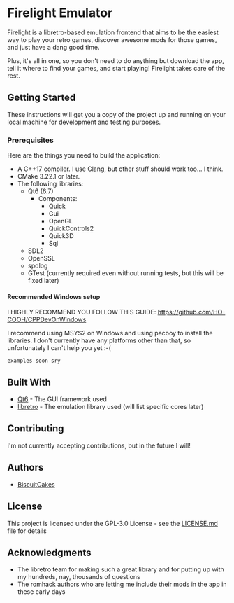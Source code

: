 # Firelight Emulator

Firelight is a libretro-based emulation frontend that aims to be the easiest way to play your retro games, discover
awesome mods for those games, and just have a dang good time.

Plus, it's all in one, so you don't need to do anything but download the app, tell it where to find your games, and
start playing! Firelight takes care of the rest.

## Getting Started

These instructions will get you a copy of the project up and running on your local machine for development and testing
purposes.

### Prerequisites

Here are the things you need to build the application:

- A C++17 compiler. I use Clang, but other stuff should work too... I think.
- CMake 3.22.1 or later.
- The following libraries:
    - Qt6 (6.7)
        - Components:
            - Quick
            - Gui
            - OpenGL
            - QuickControls2
            - Quick3D
            - Sql
    - SDL2
    - OpenSSL
    - spdlog
    - GTest (currently required even without running tests, but this will be fixed later)

#### Recommended Windows setup

I HIGHLY RECOMMEND YOU FOLLOW THIS GUIDE: https://github.com/HO-COOH/CPPDevOnWindows

I recommend using MSYS2 on Windows and using pacboy to install the libraries. I don't currently have any platforms
other than that, so unfortunately I can't help you yet :-(

```
examples soon sry
```

[//]: # (### Installing)

[//]: # ()

[//]: # (A step by step series of examples that tell you how to get a development env running)

[//]: # ()

[//]: # (Say what the step will be)

[//]: # ()

[//]: # (```)

[//]: # (Give the example)

[//]: # (```)

[//]: # ()

[//]: # (And repeat)

[//]: # ()

[//]: # (```)

[//]: # (until finished)

[//]: # (```)

[//]: # ()

[//]: # (End with an example of getting some data out of the system or using it for a little demo)

[//]: # ()

[//]: # (## Running the tests)

[//]: # ()

[//]: # (Explain how to run the automated tests for this system)

[//]: # ()

[//]: # (### Break down into end to end tests)

[//]: # ()

[//]: # (Explain what these tests test and why)

[//]: # ()

[//]: # (```)

[//]: # (Give an example)

[//]: # (```)

[//]: # ()

[//]: # (### And coding style tests)

[//]: # ()

[//]: # (Explain what these tests test and why)

[//]: # ()

[//]: # (```)

[//]: # (Give an example)

[//]: # (```)

[//]: # ()

[//]: # (## Deployment)

[//]: # ()

[//]: # (Add additional notes about how to deploy this on a live system)

## Built With

* [Qt6](https://contribute.qt-project.org/) - The GUI framework used
* [libretro](https://github.com/libretro) - The emulation library used (will list specific cores later)

## Contributing

I'm not currently accepting contributions, but in the future I will!

[//]: # (Please read [CONTRIBUTING.md]&#40;https://gist.github.com/PurpleBooth/b24679402957c63ec426&#41; to see the process for)

[//]: # (submitting pull requests.)

[//]: # (## Versioning)

[//]: # ()

[//]: # (We use [SemVer]&#40;http://semver.org/&#41; for versioning. For the versions available, see)

[//]: # (the [tags on this repository]&#40;https://github.com/your/project/tags&#41;.)

## Authors

* [BiscuitCakes](https://github.com/biscuitcakes)

[//]: # (See also the list of [contributors]&#40;https://github.com/your/project/contributors&#41; who participated in this project.)

## License

This project is licensed under the GPL-3.0 License - see the [LICENSE.md](LICENSE.md) file for details

## Acknowledgments

* The libretro team for making such a great library and for putting up with my hundreds, nay, thousands of questions
* The romhack authors who are letting me include their mods in the app in these early days

[//]: # (### Installation on Windows)

[//]: # ()

[//]: # (1. Download and install [MSYS2]&#40;Download and install MSYS2: https://github.com/msys2/msys2-installer/releases&#41;)

[//]: # (2. Open a MSYS2 terminal and run the following commands:)

[//]: # (    * pacman -S mingw-w64-x86_64-qt6 &#40;hit enter for all&#41;)

[//]: # (    * pacman -S mingw-w64-x86_64-SDL2)

[//]: # (    * pacman -S mingw-w64-x86_64-openssl)

[//]: # (    * pacman -S mingw-w64-x86_64-glew)

[//]: # (    * pacman -S mingw-w64-x86_64-freetype)

[//]: # (    * pacman -S mingw-w64-x86_64-gtest)

[//]: # (    * pacman -S mingw-w64-x86_64-cmake)

[//]: # (    * pacman -S mingw-w64-x86_64-gcc)

[//]: # (    * pacman -S make gettext base-devel)

[//]: # (    * pacman -S mingw-w64-x86_64-make)

[//]: # (    * pacman -S mingw-w64-x86_64-spdlog)

[//]: # (3. Go to your MSYS2 bin folder and copy mingw32-make.exe as make.exe)

[//]: # (4. Add the MSYS2 directory to the PATH environment variable in Windows &#40;mine was C:\msys64\mingw64\bin&#41;)

[//]: # (5. Make a folder called build in the root directory of the project)

[//]: # (6. Open a Linux Shell and run the following commands &#40;start in the build directory&#41;)

[//]: # (    * apt install cmake)

[//]: # (    * apt install make)

[//]: # (    * cmake -G "MinGW Makefiles" ..)

[//]: # (    * make)